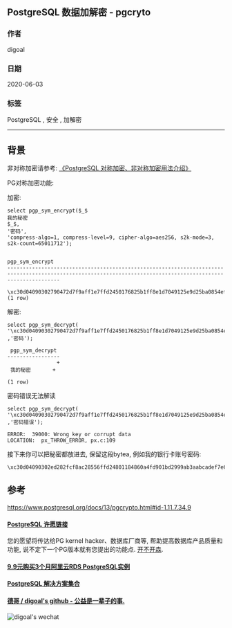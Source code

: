 ## PostgreSQL 数据加解密 - pgcryto  
  
### 作者  
digoal  
  
### 日期  
2020-06-03  
  
### 标签  
PostgreSQL , 安全 , 加解密    
  
----  
  
## 背景  
非对称加密请参考:  [《PostgreSQL 对称加密、非对称加密用法介绍》](../201802/20180226_03.md)    
  
PG对称加密功能:   
  
加密:  
  
```  
select pgp_sym_encrypt($_$  
我的秘密  
$_$,   
'密码',   
'compress-algo=1, compress-level=9, cipher-algo=aes256, s2k-mode=3, s2k-count=65011712');  
  
                                                                                pgp_sym_encrypt      
-------------------------------------------------------------------------------------------------------------------------------------------------------------  
 \xc30d04090302790472d7f9aff1e7ffd2450176825b1ff8e1d7049125e9d25ba0854efc97759c95fa067d928707b7395cd8c65de7de27a0f8f2a4912a2f8aa63de40ec9bd1892a606019579fdd00067f02b4be19dc67a  
(1 row)  
```  
  
解密:  
  
```  
select pgp_sym_decrypt(  
'\xc30d04090302790472d7f9aff1e7ffd2450176825b1ff8e1d7049125e9d25ba0854efc97759c95fa067d928707b7395cd8c65de7de27a0f8f2a4912a2f8aa63de40ec9bd1892a606019579fdd00067f02b4be19dc67a'::bytea  
,'密码');   
  
 pgp_sym_decrypt   
-----------------  
                +  
 我的秘密       +  
   
(1 row)  
```  
  
密码错误无法解读  
  
```  
select pgp_sym_decrypt(  
'\xc30d04090302790472d7f9aff1e7ffd2450176825b1ff8e1d7049125e9d25ba0854efc97759c95fa067d928707b7395cd8c65de7de27a0f8f2a4912a2f8aa63de40ec9bd1892a606019579fdd00067f02b4be19dc67a'::bytea  
,'密码错误');   
  
ERROR:  39000: Wrong key or corrupt data  
LOCATION:  px_THROW_ERROR, px.c:109  
```  
  
接下来你可以把秘密都放进去, 保留这段bytea, 例如我的银行卡账号密码:  
  
```  
\xc30d04090302ed282fcf8ac28556ffd24801184860a4fd901bd2999ab3aabcadef7e6e506e310557e659405af56c9c745cd18c4848c553cc0e5c29213e48848f37247ebba2694a94e7e2630790ae7f17971460ed4cd5285b06  
```  
  
  
## 参考  
https://www.postgresql.org/docs/13/pgcrypto.html#id-1.11.7.34.9  
  
  
  
  
  
  
  
  
  
  
  
  
  
  
  
  
  
  
  
  
  
  
  
  
  
  
  
  
  
  
  
  
  
  
  
  
  
  
  
  
  
  
  
  
#### [PostgreSQL 许愿链接](https://github.com/digoal/blog/issues/76 "269ac3d1c492e938c0191101c7238216")
您的愿望将传达给PG kernel hacker、数据库厂商等, 帮助提高数据库产品质量和功能, 说不定下一个PG版本就有您提出的功能点. [开不开森](https://github.com/digoal/blog/issues/76 "269ac3d1c492e938c0191101c7238216").  
  
  
#### [9.9元购买3个月阿里云RDS PostgreSQL实例](https://www.aliyun.com/database/postgresqlactivity "57258f76c37864c6e6d23383d05714ea")
  
  
#### [PostgreSQL 解决方案集合](https://yq.aliyun.com/topic/118 "40cff096e9ed7122c512b35d8561d9c8")
  
  
#### [德哥 / digoal's github - 公益是一辈子的事.](https://github.com/digoal/blog/blob/master/README.md "22709685feb7cab07d30f30387f0a9ae")
  
  
![digoal's wechat](../pic/digoal_weixin.jpg "f7ad92eeba24523fd47a6e1a0e691b59")
  
